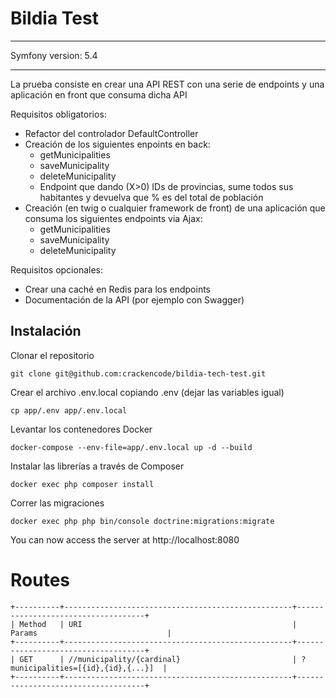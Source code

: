 # Bildia Test

---

Symfony version: 5.4 <br>

---

La prueba consiste en crear una API REST con una serie de endpoints y una aplicación en front que consuma dicha API

Requisitos obligatorios:

- Refactor del controlador DefaultController
- Creación de los siguientes enpoints en back:
  - getMunicipalities
  - saveMunicipality
  - deleteMunicipality
  - Endpoint que dando (X>0) IDs de provincias, sume todos sus habitantes y devuelva que % es del total de población
- Creación (en twig o cualquier framework de front) de una aplicación que consuma los siguientes endpoints via Ajax:
  - getMunicipalities
  - saveMunicipality
  - deleteMunicipality

Requisitos opcionales:

- Crear una caché en Redis para los endpoints
- Documentación de la API (por ejemplo con Swagger)

## Instalación
Clonar el repositorio
````shell
git clone git@github.com:crackencode/bildia-tech-test.git
````

Crear el archivo .env.local copiando .env (dejar las variables igual)
````shell
cp app/.env app/.env.local
````

Levantar los contenedores Docker
````shell
docker-compose --env-file=app/.env.local up -d --build
````

Instalar las librerías a través de Composer
````shell
docker exec php composer install
````

Correr las migraciones
````shell
docker exec php php bin/console doctrine:migrations:migrate
````

You can now access the server at http://localhost:8080

# Routes

    +----------+---------------------------------------------------+------------------------------------+
    | Method   | URI                                               | Params                             |
    +----------+---------------------------------------------------+------------------------------------+
    | GET      | //municipality/{cardinal}                         | ?municipalities=[{id},{id},{...}]  |
    +----------+---------------------------------------------------+------------------------------------+
